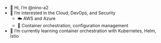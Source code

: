 - 👋 Hi, I’m @nino-a2
- 👀 I’m interested in the Cloud, DevOps, and Security
  - ☁️ AWS and Azure
  - 🚀 Container orchestration, configuration management
- 🌱 I’m currently learning container orchestration with Kubernetes, Helm, Istio

<!---
nino-a2/nino-a2 is a ✨ special ✨ repository because its `README.md` (this file) appears on your GitHub profile.
You can click the Preview link to take a look at your changes.
--->
